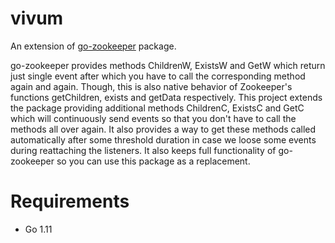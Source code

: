 
# vivum

An extension of [go-zookeeper](https://github.com/samuel/go-zookeeper) package.

go-zookeeper provides methods ChildrenW, ExistsW and GetW which return just single event after which you have to call the corresponding method again and again. Though, this is also native behavior of Zookeeper's functions getChildren, exists and getData respectively.
This project extends the package providing additional methods ChildrenC, ExistsC and GetC which will continuously send events so that you don't have to call the methods all over again. It also provides a way to get these methods called automatically after some threshold duration in case we loose some events during reattaching the listeners. It also keeps full functionality of go-zookeeper so you can use this package as a replacement.

# Requirements

* Go 1.11